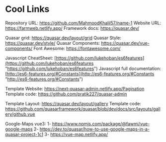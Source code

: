 # Cool Links

Repository URL: https://github.com/MahmoodKhalil57/name-1
Website URL: https://farmweb.netlify.app/
Framework docs: https://quasar.dev/

Quasar grid: https://quasar.dev/layout/grid
Quasar Style: https://quasar.dev/style/
Quasar Components: https://quasar.dev/vue-components/
Font Awesome: https://fontawesome.com/

Javascript CheatSheet: [https://github.com/lukehoban/es6features](https://github.com/lukehoban/es6features "https://github.com/lukehoban/es6features")
Javascript full documentation: [http://es6-features.org/#Constants](http://es6-features.org/#Constants "http://es6-features.org/#Constants")

Template Website: https://next-quasar-admin.netlify.app/Pagination
Template code: https://github.com/pratik227/quasar-admin

Template Layout: https://quasar.dev/layout/gallery
Template code: https://github.com/quasarframework/quasar/blob/dev/docs/src/layouts/gallery/github.vue

Google-Maps vue3: 
1- https://www.npmjs.com/package/@fawmi/vue-google-maps
2- https://dev.to/quasar/how-to-use-google-maps-in-a-quasar-project-1c1
3- https://vue-map.netlify.app/